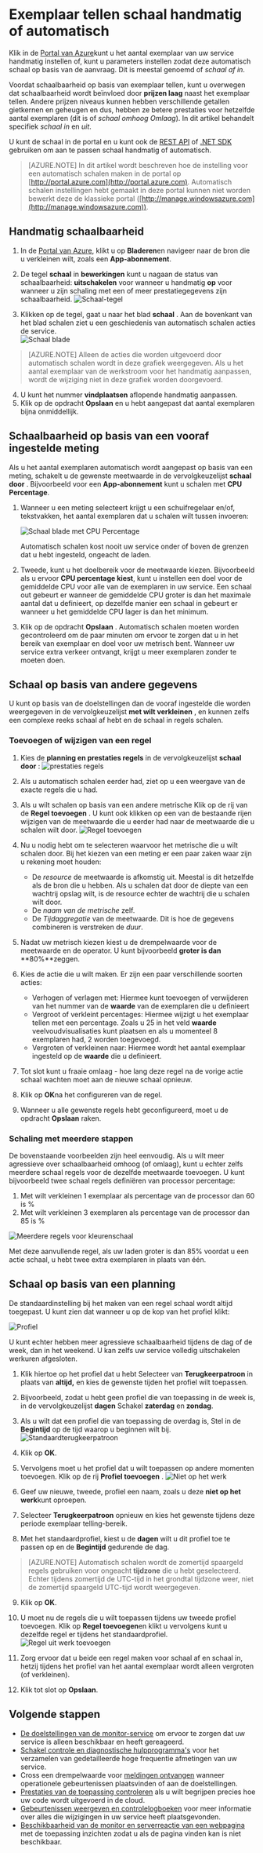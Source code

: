 <properties
    pageTitle="Exemplaar tellen schaal handmatig of automatisch | Microsoft Azure"
    description="Leer hoe u de schaal van uw services Azure aanpassen."
    authors="rboucher"
    manager="carolz"
    editor=""
    services="monitoring-and-diagnostics"
    documentationCenter="monitoring-and-diagnostics"/>

<tags
    ms.service="monitoring-and-diagnostics"
    ms.workload="na"
    ms.tgt_pltfrm="na"
    ms.devlang="na"
    ms.topic="article"
    ms.date="09/08/2015"
    ms.author="robb"/>

# <a name="scale-instance-count-manually-or-automatically"></a>Exemplaar tellen schaal handmatig of automatisch

Klik in de [Portal van Azure](https://portal.azure.com/)kunt u het aantal exemplaar van uw service handmatig instellen of, kunt u parameters instellen zodat deze automatisch schaal op basis van de aanvraag. Dit is meestal genoemd of *schaal af* *in*.

Voordat schaalbaarheid op basis van exemplaar tellen, kunt u overwegen dat schaalbaarheid wordt beïnvloed door **prijzen laag** naast het exemplaar tellen. Andere prijzen niveaus kunnen hebben verschillende getallen gietkernen en geheugen en dus, hebben ze betere prestaties voor hetzelfde aantal exemplaren (dit is of *schaal omhoog* *Omlaag*). In dit artikel behandelt specifiek *schaal in* en *uit*.

U kunt de schaal in de portal en u kunt ook de [REST API](https://msdn.microsoft.com/library/azure/dn931953.aspx) of [.NET SDK](https://www.nuget.org/packages/Microsoft.Azure.Insights/) gebruiken om aan te passen schaal handmatig of automatisch.

> [AZURE.NOTE] In dit artikel wordt beschreven hoe de instelling voor een automatisch schalen maken in de portal op [http://portal.azure.com](http://portal.azure.com). Automatisch schalen instellingen hebt gemaakt in deze portal kunnen niet worden bewerkt deze de klassieke portal ([http://manage.windowsazure.com](http://manage.windowsazure.com)).

## <a name="scaling-manually"></a>Handmatig schaalbaarheid

1. In de [Portal van Azure](https://portal.azure.com/), klikt u op **Bladeren**en navigeer naar de bron die u verkleinen wilt, zoals een **App-abonnement**.

2. De tegel **schaal** in **bewerkingen** kunt u nagaan de status van schaalbaarheid: **uitschakelen** voor wanneer u handmatig **op** voor wanneer u zijn schaling met een of meer prestatiegegevens zijn schaalbaarheid.
    ![Schaal-tegel](./media/insights-how-to-scale/Insights_UsageLens.png)

3. Klikken op de tegel, gaat u naar het blad **schaal** . Aan de bovenkant van het blad schalen ziet u een geschiedenis van automatisch schalen acties de service.  
    ![Schaal blade](./media/insights-how-to-scale/Insights_ScaleBladeDayZero.png)

>[AZURE.NOTE] Alleen de acties die worden uitgevoerd door automatisch schalen wordt in deze grafiek weergegeven. Als u het aantal exemplaar van de werkstroom voor het handmatig aanpassen, wordt de wijziging niet in deze grafiek worden doorgevoerd.

4. U kunt het nummer **vindplaatsen** aflopende handmatig aanpassen.
5. Klik op de opdracht **Opslaan** en u hebt aangepast dat aantal exemplaren bijna onmiddellijk.

## <a name="scaling-based-on-a-pre-set-metric"></a>Schaalbaarheid op basis van een vooraf ingestelde meting

Als u het aantal exemplaren automatisch wordt aangepast op basis van een meting, schakelt u de gewenste meetwaarde in de vervolgkeuzelijst **schaal door** . Bijvoorbeeld voor een **App-abonnement** kunt u schalen met **CPU Percentage**.

1. Wanneer u een meting selecteert krijgt u een schuifregelaar en/of, tekstvakken, het aantal exemplaren dat u schalen wilt tussen invoeren:

    ![Schaal blade met CPU Percentage](./media/insights-how-to-scale/Insights_ScaleBladeCPU.png)

    Automatisch schalen kost nooit uw service onder of boven de grenzen dat u hebt ingesteld, ongeacht de laden.

2. Tweede, kunt u het doelbereik voor de meetwaarde kiezen. Bijvoorbeeld als u ervoor **CPU percentage kiest**, kunt u instellen een doel voor de gemiddelde CPU voor alle van de exemplaren in uw service. Een schaal out gebeurt er wanneer de gemiddelde CPU groter is dan het maximale aantal dat u definieert, op dezelfde manier een schaal in gebeurt er wanneer u het gemiddelde CPU lager is dan het minimum.

3. Klik op de opdracht **Opslaan** . Automatisch schalen moeten worden gecontroleerd om de paar minuten om ervoor te zorgen dat u in het bereik van exemplaar en doel voor uw metrisch bent. Wanneer uw service extra verkeer ontvangt, krijgt u meer exemplaren zonder te moeten doen.

## <a name="scale-based-on-other-metrics"></a>Schaal op basis van andere gegevens

U kunt op basis van de doelstellingen dan de vooraf ingestelde die worden weergegeven in de vervolgkeuzelijst **met wilt verkleinen** , en kunnen zelfs een complexe reeks schaal af hebt en de schaal in regels schalen.

### <a name="adding-or-changing-a-rule"></a>Toevoegen of wijzigen van een regel

1. Kies de **planning en prestaties regels** in de vervolgkeuzelijst **schaal door** : ![prestaties regels](./media/insights-how-to-scale/Insights_PerformanceRules.png)

2. Als u automatisch schalen eerder had, ziet op u een weergave van de exacte regels die u had.

3. Als u wilt schalen op basis van een andere metrische Klik op de rij van de **Regel toevoegen** . U kunt ook klikken op een van de bestaande rijen wijzigen van de meetwaarde die u eerder had naar de meetwaarde die u schalen wilt door.
![Regel toevoegen](./media/insights-how-to-scale/Insights_AddRule.png)

4. Nu u nodig hebt om te selecteren waarvoor het metrische die u wilt schalen door. Bij het kiezen van een meting er een paar zaken waar zijn u rekening moet houden:
    * De *resource* de meetwaarde is afkomstig uit. Meestal is dit hetzelfde als de bron die u hebben. Als u schalen dat door de diepte van een wachtrij opslag wilt, is de resource echter de wachtrij die u schalen wilt door.
    * De *naam van de metrische* zelf.
    * De *Tijdaggregatie* van de meetwaarde. Dit is hoe de gegevens combineren is verstreken de *duur*.

5. Nadat uw metrisch kiezen kiest u de drempelwaarde voor de meetwaarde en de operator. U kunt bijvoorbeeld **groter is dan** **80%**zeggen.

6. Kies de actie die u wilt maken. Er zijn een paar verschillende soorten acties:
    * Verhogen of verlagen met: Hiermee kunt toevoegen of verwijderen van het nummer van de **waarde** van de exemplaren die u definieert
    * Vergroot of verkleint percentages: Hiermee wijzigt u het exemplaar tellen met een percentage. Zoals u 25 in het veld **waarde** veelvoudvisualisaties kunt plaatsen en als u momenteel 8 exemplaren had, 2 worden toegevoegd.
    * Vergroten of verkleinen naar: Hiermee wordt het aantal exemplaar ingesteld op de **waarde** die u definieert.

7. Tot slot kunt u fraaie omlaag - hoe lang deze regel na de vorige actie schaal wachten moet aan de nieuwe schaal opnieuw.

8. Klik op **OK**na het configureren van de regel.

9. Wanneer u alle gewenste regels hebt geconfigureerd, moet u de opdracht **Opslaan** raken.

### <a name="scaling-with-multiple-steps"></a>Schaling met meerdere stappen

De bovenstaande voorbeelden zijn heel eenvoudig. Als u wilt meer agressieve over schaalbaarheid omhoog (of omlaag), kunt u echter zelfs meerdere schaal regels voor de dezelfde meetwaarde toevoegen. U kunt bijvoorbeeld twee schaal regels definiëren van processor percentage:

1. Met wilt verkleinen 1 exemplaar als percentage van de processor dan 60 is %
2. Met wilt verkleinen 3 exemplaren als percentage van de processor dan 85 is %

![Meerdere regels voor kleurenschaal](./media/insights-how-to-scale/Insights_MultipleScaleRules.png)

Met deze aanvullende regel, als uw laden groter is dan 85% voordat u een actie schaal, u hebt twee extra exemplaren in plaats van één.

## <a name="scale-based-on-a-schedule"></a>Schaal op basis van een planning


De standaardinstelling bij het maken van een regel schaal wordt altijd toegepast. U kunt zien dat wanneer u op de kop van het profiel klikt:

![Profiel](./media/insights-how-to-scale/Insights_Profile.png)

U kunt echter hebben meer agressieve schaalbaarheid tijdens de dag of de week, dan in het weekend. U kan zelfs uw service volledig uitschakelen werkuren afgesloten.

1. Klik hiertoe op het profiel dat u hebt Selecteer van **Terugkeerpatroon** in plaats van **altijd,** en kies de gewenste tijden het profiel wilt toepassen.

2. Bijvoorbeeld, zodat u hebt geen profiel die van toepassing in de week is, in de vervolgkeuzelijst **dagen** Schakel **zaterdag** en **zondag**.

3. Als u wilt dat een profiel die van toepassing de overdag is, Stel in de **Begintijd** op de tijd waarop u beginnen wilt bij.
    ![Standaardterugkeerpatroon](./media/insights-how-to-scale/Insights_ProfileRecurrence.png)

4. Klik op **OK**.

5. Vervolgens moet u het profiel dat u wilt toepassen op andere momenten toevoegen. Klik op de rij **Profiel toevoegen** .
    ![Niet op het werk](./media/insights-how-to-scale/Insights_ProfileOffWork.png)

6. Geef uw nieuwe, tweede, profiel een naam, zoals u deze **niet op het werk**kunt oproepen.

7. Selecteer **Terugkeerpatroon** opnieuw en kies het gewenste tijdens deze periode exemplaar telling-bereik.

8. Met het standaardprofiel, kiest u de **dagen** wilt u dit profiel toe te passen op en de **Begintijd** gedurende de dag.

>[AZURE.NOTE] Automatisch schalen wordt de zomertijd spaargeld regels gebruiken voor ongeacht **tijdzone** die u hebt geselecteerd. Echter tijdens zomertijd de UTC-tijd in het grondtal tijdzone weer, niet de zomertijd spaargeld UTC-tijd wordt weergegeven.

9. Klik op **OK**.

10. U moet nu de regels die u wilt toepassen tijdens uw tweede profiel toevoegen. Klik op **Regel toevoegen**en klikt u vervolgens kunt u dezelfde regel er tijdens het standaardprofiel.
    ![Regel uit werk toevoegen](./media/insights-how-to-scale/Insights_RuleOffWork.png)

11. Zorg ervoor dat u beide een regel maken voor schaal af en schaal in, hetzij tijdens het profiel van het aantal exemplaar wordt alleen vergroten (of verkleinen).

12. Klik tot slot op **Opslaan**.

## <a name="next-steps"></a>Volgende stappen

* [De doelstellingen van de monitor-service](insights-how-to-customize-monitoring.md) om ervoor te zorgen dat uw service is alleen beschikbaar en heeft gereageerd.
* [Schakel controle en diagnostische hulpprogramma's](insights-how-to-use-diagnostics.md) voor het verzamelen van gedetailleerde hoge frequentie afmetingen van uw service.
* Cross een drempelwaarde voor [meldingen ontvangen](insights-receive-alert-notifications.md) wanneer operationele gebeurtenissen plaatsvinden of aan de doelstellingen.
* [Prestaties van de toepassing controleren](../application-insights/app-insights-azure-web-apps.md) als u wilt begrijpen precies hoe uw code wordt uitgevoerd in de cloud.
* [Gebeurtenissen weergeven en controlelogboeken](insights-debugging-with-events.md) voor meer informatie over alles die wijzigingen in uw service heeft plaatsgevonden.
* [Beschikbaarheid van de monitor en serverreactie van een webpagina](../application-insights/app-insights-monitor-web-app-availability.md) met de toepassing inzichten zodat u als de pagina vinden kan is niet beschikbaar.
